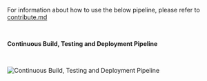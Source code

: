 
For information about how to use the below pipeline, please refer to [contribute.md](/docs/contribute.md)

&nbsp;
&nbsp;

**Continuous Build, Testing and Deployment Pipeline**

&nbsp;
&nbsp;

![Continuous Build, Testing and Deployment Pipeline](/docs/diagrams/ELG%20DevOps%20Pipeline.png?raw=true "Continuous Build, Testing and Deployment Pipeline")
